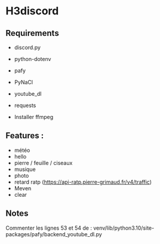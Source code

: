 # H3discord

## Requirements
- discord.py
- python-dotenv
- pafy
- PyNaCl
- youtube_dl
- requests


- Installer ffmpeg

## Features : 
- météo
- hello
- pierre / feuille / ciseaux
- musique
- photo
- retard ratp (https://api-ratp.pierre-grimaud.fr/v4/traffic)
- Meven
- clear

## Notes

Commenter les lignes 53 et 54 de : venv/lib/python3.10/site-packages/pafy/backend_youtube_dl.py